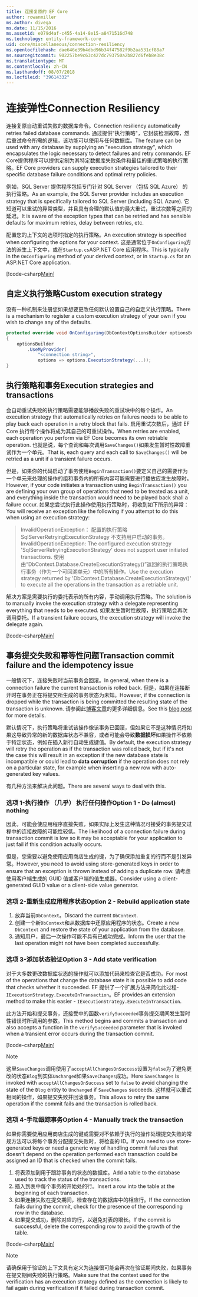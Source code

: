 ```yaml
---
title: 连接复原的 EF Core
author: rowanmiller
ms.author: divega
ms.date: 11/15/2016
ms.assetid: e079d4af-c455-4a14-8e15-a8471516d748
ms.technology: entity-framework-core
uid: core/miscellaneous/connection-resiliency
ms.openlocfilehash: dae646e39b4dbd96b34f47582f9b2aa531cf88a7
ms.sourcegitcommit: 902257be9c63c427dc793750a2b827d6feb8e38c
ms.translationtype: MT
ms.contentlocale: zh-CN
ms.lasthandoff: 08/07/2018
ms.locfileid: "39614332"
---
```

# <a name="connection-resiliency"></a><span data-ttu-id="b257c-102">连接弹性</span><span class="sxs-lookup"><span data-stu-id="b257c-102">Connection Resiliency</span></span>

<span data-ttu-id="b257c-103">连接复原自动重试失败的数据库命令。</span><span class="sxs-lookup"><span data-stu-id="b257c-103">Connection resiliency automatically retries failed database commands.</span></span> <span data-ttu-id="b257c-104">通过提供"执行策略"，它封装检测故障，然后重试命令所需的逻辑，该功能可以使用与任何数据库。</span><span class="sxs-lookup"><span data-stu-id="b257c-104">The feature can be used with any database by supplying an "execution strategy", which encapsulates the logic necessary to detect failures and retry commands.</span></span> <span data-ttu-id="b257c-105">EF Core提供程序可以提供定制为其特定数据库失败条件和最佳的重试策略的执行策略。</span><span class="sxs-lookup"><span data-stu-id="b257c-105">EF Core providers can supply execution strategies tailored to their specific database failure conditions and optimal retry policies.</span></span>

<span data-ttu-id="b257c-106">例如，SQL Server 提供程序包括专门针对 SQL Server （包括 SQL Azure） 的执行策略。</span><span class="sxs-lookup"><span data-stu-id="b257c-106">As an example, the SQL Server provider includes an execution strategy that is specifically tailored to SQL Server (including SQL Azure).</span></span> <span data-ttu-id="b257c-107">它知道可以重试的异常类型，并且具有合理的默认值的最大重试，重试次数等之间的延迟。</span><span class="sxs-lookup"><span data-stu-id="b257c-107">It is aware of the exception types that can be retried and has sensible defaults for maximum retries, delay between retries, etc.</span></span>

<span data-ttu-id="b257c-108">配置您的上下文的选项时指定的执行策略。</span><span class="sxs-lookup"><span data-stu-id="b257c-108">An execution strategy is specified when configuring the options for your context.</span></span> <span data-ttu-id="b257c-109">这是通常位于`OnConfiguring`方法的派生上下文中，或在`Startup.cs`ASP.NET Core 应用程序。</span><span class="sxs-lookup"><span data-stu-id="b257c-109">This is typically in the `OnConfiguring` method of your derived context, or in `Startup.cs` for an ASP.NET Core application.</span></span>

[!code-csharp[Main](../../../samples/core/Miscellaneous/ConnectionResiliency/Program.cs#OnConfiguring)]

## <a name="custom-execution-strategy"></a><span data-ttu-id="b257c-110">自定义执行策略</span><span class="sxs-lookup"><span data-stu-id="b257c-110">Custom execution strategy</span></span>

<span data-ttu-id="b257c-111">没有一种机制来注册您如果想要更改任何默认设置自己的自定义执行策略。</span><span class="sxs-lookup"><span data-stu-id="b257c-111">There is a mechanism to register a custom execution strategy of your own if you wish to change any of the defaults.</span></span>

``` csharp
protected override void OnConfiguring(DbContextOptionsBuilder optionsBuilder)
{
    optionsBuilder
        .UseMyProvider(
            "<connection string>",
            options => options.ExecutionStrategy(...));
}
```

## <a name="execution-strategies-and-transactions"></a><span data-ttu-id="b257c-112">执行策略和事务</span><span class="sxs-lookup"><span data-stu-id="b257c-112">Execution strategies and transactions</span></span>

<span data-ttu-id="b257c-113">会自动重试失败的执行策略需要能够播放失败的重试块中的每个操作。</span><span class="sxs-lookup"><span data-stu-id="b257c-113">An execution strategy that automatically retries on failures needs to be able to play back each operation in a retry block that fails.</span></span> <span data-ttu-id="b257c-114">启用重试次数后，通过 EF Core 执行每个操作将成为其自己的可重试操作。</span><span class="sxs-lookup"><span data-stu-id="b257c-114">When retries are enabled, each operation you perform via EF Core becomes its own retriable operation.</span></span> <span data-ttu-id="b257c-115">也就是说，每个查询和每次调用`SaveChanges()`如果发生暂时性故障重试作为一个单元。</span><span class="sxs-lookup"><span data-stu-id="b257c-115">That is, each query and each call to `SaveChanges()` will be retried as a unit if a transient failure occurs.</span></span>

<span data-ttu-id="b257c-116">但是，如果你的代码启动了事务使用`BeginTransaction()`要定义自己的需要作为一个单元来处理的操作的组和事务内的所有内容可能需要进行播放应发生故障时。</span><span class="sxs-lookup"><span data-stu-id="b257c-116">However, if your code initiates a transaction using `BeginTransaction()` you are defining your own group of operations that need to be treated as a unit, and everything inside the transaction would need to be played back shall a failure occur.</span></span> <span data-ttu-id="b257c-117">如果您尝试执行此操作使用执行策略时，将收到如下所示的异常：</span><span class="sxs-lookup"><span data-stu-id="b257c-117">You will receive an exception like the following if you attempt to do this when using an execution strategy:</span></span>

> <span data-ttu-id="b257c-118">InvalidOperationException： 配置的执行策略 SqlServerRetryingExecutionStrategy 不支持用户启动的事务。</span><span class="sxs-lookup"><span data-stu-id="b257c-118">InvalidOperationException: The configured execution strategy 'SqlServerRetryingExecutionStrategy' does not support user initiated transactions.</span></span> <span data-ttu-id="b257c-119">使用由“DbContext.Database.CreateExecutionStrategy()”返回的执行策略执行事务（作为一个可回溯单元）中的所有操作。</span><span class="sxs-lookup"><span data-stu-id="b257c-119">Use the execution strategy returned by 'DbContext.Database.CreateExecutionStrategy()' to execute all the operations in the transaction as a retriable unit.</span></span>

<span data-ttu-id="b257c-120">解决方案是需要执行的委托表示的所有内容，手动调用执行策略。</span><span class="sxs-lookup"><span data-stu-id="b257c-120">The solution is to manually invoke the execution strategy with a delegate representing everything that needs to be executed.</span></span> <span data-ttu-id="b257c-121">如果发生暂时性故障，执行策略会再次调用委托。</span><span class="sxs-lookup"><span data-stu-id="b257c-121">If a transient failure occurs, the execution strategy will invoke the delegate again.</span></span>

[!code-csharp[Main](../../../samples/core/Miscellaneous/ConnectionResiliency/Program.cs#ManualTransaction)]

## <a name="transaction-commit-failure-and-the-idempotency-issue"></a><span data-ttu-id="b257c-122">事务提交失败和幂等性问题</span><span class="sxs-lookup"><span data-stu-id="b257c-122">Transaction commit failure and the idempotency issue</span></span>

<span data-ttu-id="b257c-123">一般情况下，连接失败时当前事务会回滚。</span><span class="sxs-lookup"><span data-stu-id="b257c-123">In general, when there is a connection failure the current transaction is rolled back.</span></span> <span data-ttu-id="b257c-124">但是，如果在连接断开时在事务正在将提交所生成的事务状态为未知。</span><span class="sxs-lookup"><span data-stu-id="b257c-124">However, if the connection is dropped while the transaction is being committed the resulting state of the transaction is unknown.</span></span> <span data-ttu-id="b257c-125">请参阅此[博客文章](http://blogs.msdn.com/b/adonet/archive/2013/03/11/sql-database-connectivity-and-the-idempotency-issue.aspx)的更多详细信息。</span><span class="sxs-lookup"><span data-stu-id="b257c-125">See this [blog post](http://blogs.msdn.com/b/adonet/archive/2013/03/11/sql-database-connectivity-and-the-idempotency-issue.aspx) for more details.</span></span>

<span data-ttu-id="b257c-126">默认情况下，执行策略将重试该操作像该事务已回滚，但如果它不是这种情况将如果这导致异常的新的数据库状态不兼容，或者可能会导致**数据损坏**如果操作不依赖于特定状态，例如在插入新行自动生成键值。</span><span class="sxs-lookup"><span data-stu-id="b257c-126">By default, the execution strategy will retry the operation as if the transaction was rolled back, but if it's not the case this will result in an exception if the new database state is incompatible or could lead to **data corruption** if the operation does not rely on a particular state, for example when inserting a new row with auto-generated key values.</span></span>

<span data-ttu-id="b257c-127">有几种方法来解决此问题。</span><span class="sxs-lookup"><span data-stu-id="b257c-127">There are several ways to deal with this.</span></span>

### <a name="option-1---do-almost-nothing"></a><span data-ttu-id="b257c-128">选项 1-执行操作 （几乎） 执行任何操作</span><span class="sxs-lookup"><span data-stu-id="b257c-128">Option 1 - Do (almost) nothing</span></span>

<span data-ttu-id="b257c-129">因此，可能会使应用程序直接失败，如果实际上发生这种情况可接受的事务提交过程中的连接故障的可能性较低。</span><span class="sxs-lookup"><span data-stu-id="b257c-129">The likelihood of a connection failure during transaction commit is low so it may be acceptable for your application to just fail if this condition actually occurs.</span></span>

<span data-ttu-id="b257c-130">但是，您需要以避免使用应用商店生成的键，为了确保添加重复的行而不是引发异常。</span><span class="sxs-lookup"><span data-stu-id="b257c-130">However, you need to avoid using store-generated keys in order to ensure that an exception is thrown instead of adding a duplicate row.</span></span> <span data-ttu-id="b257c-131">请考虑使用客户端生成的 GUID 值或客户端的值生成器。</span><span class="sxs-lookup"><span data-stu-id="b257c-131">Consider using a client-generated GUID value or a client-side value generator.</span></span>

### <a name="option-2---rebuild-application-state"></a><span data-ttu-id="b257c-132">选项 2-重新生成应用程序状态</span><span class="sxs-lookup"><span data-stu-id="b257c-132">Option 2 - Rebuild application state</span></span>

1. <span data-ttu-id="b257c-133">放弃当前`DbContext`。</span><span class="sxs-lookup"><span data-stu-id="b257c-133">Discard the current `DbContext`.</span></span>
2. <span data-ttu-id="b257c-134">创建一个新`DbContext`和从数据库中还原应用程序的状态。</span><span class="sxs-lookup"><span data-stu-id="b257c-134">Create a new `DbContext` and restore the state of your application from the database.</span></span>
3. <span data-ttu-id="b257c-135">通知用户，最后一次操作可能不具有已成功完成。</span><span class="sxs-lookup"><span data-stu-id="b257c-135">Inform the user that the last operation might not have been completed successfully.</span></span>

### <a name="option-3---add-state-verification"></a><span data-ttu-id="b257c-136">选项 3-添加状态验证</span><span class="sxs-lookup"><span data-stu-id="b257c-136">Option 3 - Add state verification</span></span>

<span data-ttu-id="b257c-137">对于大多数更改数据库状态的操作就可以添加代码来检查它是否成功。</span><span class="sxs-lookup"><span data-stu-id="b257c-137">For most of the operations that change the database state it is possible to add code that checks whether it succeeded.</span></span> <span data-ttu-id="b257c-138">EF 提供了一个扩展方法来简化此过程- `IExecutionStrategy.ExecuteInTransaction`。</span><span class="sxs-lookup"><span data-stu-id="b257c-138">EF provides an extension method to make this easier - `IExecutionStrategy.ExecuteInTransaction`.</span></span>

<span data-ttu-id="b257c-139">此方法开始和提交事务，还接受中的函数`verifySucceeded`事务提交期间发生暂时性错误时所调用的参数。</span><span class="sxs-lookup"><span data-stu-id="b257c-139">This method begins and commits a transaction and also accepts a function in the `verifySucceeded` parameter that is invoked when a transient error occurs during the transaction commit.</span></span>

[!code-csharp[Main](../../../samples/core/Miscellaneous/ConnectionResiliency/Program.cs#Verification)]

> [!NOTE]
> <span data-ttu-id="b257c-140">这里`SaveChanges`调用使用了`acceptAllChangesOnSuccess`设置为`false`为了避免更改的状态`Blog`到实体`Unchanged`如果`SaveChanges`成功。</span><span class="sxs-lookup"><span data-stu-id="b257c-140">Here `SaveChanges` is invoked with `acceptAllChangesOnSuccess` set to `false` to avoid changing the state of the `Blog` entity to `Unchanged` if `SaveChanges` succeeds.</span></span> <span data-ttu-id="b257c-141">这样就可以重试相同的操作，如果提交失败并回滚事务。</span><span class="sxs-lookup"><span data-stu-id="b257c-141">This allows to retry the same operation if the commit fails and the transaction is rolled back.</span></span>

### <a name="option-4---manually-track-the-transaction"></a><span data-ttu-id="b257c-142">选项 4-手动跟踪事务</span><span class="sxs-lookup"><span data-stu-id="b257c-142">Option 4 - Manually track the transaction</span></span>

<span data-ttu-id="b257c-143">如果你需要使用应用商店生成的键或需要对不依赖于执行的操作处理提交失败的常规方法可以将每个事务分配提交失败时，将检查的 ID。</span><span class="sxs-lookup"><span data-stu-id="b257c-143">If you need to use store-generated keys or need a generic way of handling commit failures that doesn't depend on the operation performed each transaction could be assigned an ID that is checked when the commit fails.</span></span>

1. <span data-ttu-id="b257c-144">将表添加到用于跟踪事务的状态的数据库。</span><span class="sxs-lookup"><span data-stu-id="b257c-144">Add a table to the database used to track the status of the transactions.</span></span>
2. <span data-ttu-id="b257c-145">插入到表中每个事务的开始处的行。</span><span class="sxs-lookup"><span data-stu-id="b257c-145">Insert a row into the table at the beginning of each transaction.</span></span>
3. <span data-ttu-id="b257c-146">如果连接失败在提交期间，检查存在的数据库中的相应行。</span><span class="sxs-lookup"><span data-stu-id="b257c-146">If the connection fails during the commit, check for the presence of the corresponding row in the database.</span></span>
4. <span data-ttu-id="b257c-147">如果提交成功，删除对应的行，以避免对表的增长。</span><span class="sxs-lookup"><span data-stu-id="b257c-147">If the commit is successful, delete the corresponding row to avoid the growth of the table.</span></span>

[!code-csharp[Main](../../../samples/core/Miscellaneous/ConnectionResiliency/Program.cs#Tracking)]

> [!NOTE]
> <span data-ttu-id="b257c-148">请确保用于验证的上下文具有定义为连接很可能会再次在验证期间失败，如果事务在提交期间失败的执行策略。</span><span class="sxs-lookup"><span data-stu-id="b257c-148">Make sure that the context used for the verification has an execution strategy defined as the connection is likely to fail again during verification if it failed during transaction commit.</span></span>

